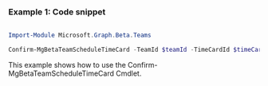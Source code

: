 ### Example 1: Code snippet

```powershell

Import-Module Microsoft.Graph.Beta.Teams

Confirm-MgBetaTeamScheduleTimeCard -TeamId $teamId -TimeCardId $timeCardId

```
This example shows how to use the Confirm-MgBetaTeamScheduleTimeCard Cmdlet.

